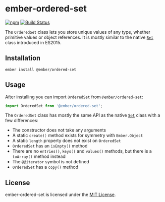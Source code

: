 
ember-ordered-set
==============================================================================

[![npm](https://img.shields.io/npm/v/@ember/ordered-set.svg)](https://www.npmjs.com/package/@ember/ordered-set)
[![Build Status](https://travis-ci.org/emberjs/ember-ordered-set.svg?branch=master)](https://travis-ci.org/emberjs/ember-ordered-set)

The `OrderedSet` class lets you store unique values of any type, whether
primitive values or object references. It is mostly similar to the native
[`Set`](https://developer.mozilla.org/en-US/docs/Web/JavaScript/Reference/Global_Objects/Set)
class introduced in ES2015.


Installation
------------------------------------------------------------------------------

```
ember install @ember/ordered-set
```


Usage
------------------------------------------------------------------------------

After installing you can import `OrderedSet` from `@ember/ordered-set`:

```js
import OrderedSet from '@ember/ordered-set';
```

The `OrderedSet` class has mostly the same API as the native [`Set`](https://developer.mozilla.org/en-US/docs/Web/JavaScript/Reference/Global_Objects/Set)
class with a few differences:

- The constructor does not take any arguments
- A static `create()` method exists for symmetry with `Ember.Object`
- A static `length` property does not exist on `OrderedSet`
- `OrderedSet` has an `isEmpty()` method
- There are no `entries()`, `keys()` and `values()` methods, but there is a
  `toArray()` method instead
- The `@@iterator` symbol is not defined
- `OrderedSet` has a `copy()` method


License
------------------------------------------------------------------------------
ember-ordered-set is licensed under the [MIT License](LICENSE.md).

